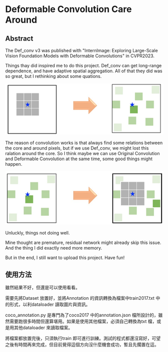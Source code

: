 # Deformable Convolution Care Around
## Abstract
The Def_conv v3 was published with "InternImage: Exploring Large-Scale Vision Foundation Models with Deformable Convolutions" in CVPR2023.

Things thay did inspired me to do this project. Def_conv can get long-range dependence, and have adaptive spatial aggregation. All of that they did was so great, but I rethinking about some quations.

![image](https://github.com/okok009/def_conv_CareAround/blob/master/imgs/Figure1.def_conv.jpg)

The reason of convolution works is that always find some relations between the core and around pixels, but if we use Def_conv, we might lost this ralation around the core. So I think maybe we can use Original Convolution and Deformable Convolution at the same time, some good things might happen.

![image](https://github.com/okok009/def_conv_CareAround/blob/master/imgs/Figure2.mine.jpg)

Unluckly, things not doing well.

Mine thought are premature, residual network might already skip this issue. And the thing I did exactly need more memory.

But in the end, I still want to upload this project. Have fun!
## 使用方法
雖然結果不好，但還是可以使用看看。

需要先將Dataset 放置好，並將Annotation 的資訊轉換為檔案中train2017.txt 中的形式，以利dataloader 讀取圖片與資訊。

coco_annotation.py 是專門為了coco2017 中的annotation.json 檔所設計的，雖然需要跑很多時間但還算堪用。如果是使用其他檔案，必須自己轉換為txt 檔，或是用其他dataloader 來讀取檔案。

將檔案都放置完後，只須執行train 即可進行訓練。測試的程式都還沒寫好，可望之後有時間再來完成，但目前覺得這個方向沒什麼機會成功，暫且先擱置在這。
